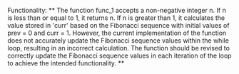 Functionality: ** The function func_1 accepts a non-negative integer n. If n is less than or equal to 1, it returns n. If n is greater than 1, it calculates the value stored in 'curr' based on the Fibonacci sequence with initial values of prev = 0 and curr = 1. However, the current implementation of the function does not accurately update the Fibonacci sequence values within the while loop, resulting in an incorrect calculation. The function should be revised to correctly update the Fibonacci sequence values in each iteration of the loop to achieve the intended functionality. **